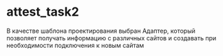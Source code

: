 # attest_task2
В качестве шаблона проектирования выбран Адаптер, который позволяет получать информацию с различных сайтов и создавать при необходимости подключения к новым сайтам 
